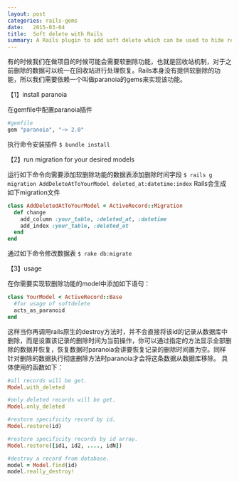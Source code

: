 ```yaml
---
layout: post
categories: rails-gems
date:   2015-03-04
title:  Soft delete with Rails
summary: A Rails plugin to add soft delete which can be used to hide records instead of deleting them, making them recoverable later.
---
```

有的时候我们在做项目的时候可能会需要软删除功能，也就是回收站机制，对于之前删除的数据可以统一在回收站进行处理恢复。Rails本身没有提供软删除的功能，所以我们需要依赖一个叫做paranoia的gems来实现该功能。

【1】install paranoia

在gemfile中配置paranoia插件

```ruby
#gemfile
gem "paranoia", "~> 2.0"
```

执行命令安装插件
`$ bundle install`

【2】run migration for your desired models

运行如下命令向需要添加软删除功能的数据表添加删除时间字段
`$ rails g migration AddDeleteAtToYourModel deleted_at:datetime:index`
Rails会生成如下migration文件

```ruby
class AddDeletedAtToYourModel < ActiveRecord::Migration
  def change
    add_column :your_table, :deleted_at, :datetime
    add_index :your_table, :deleted_at
  end
end
```
通过如下命令修改数据表
`$ rake db:migrate`

【3】usage

在你需要实现软删除功能的model中添加如下语句：

```ruby
class YourModel < ActiveRecord::Base
  #for usage of softdelete
  acts_as_paranoid
end
```
这样当你再调用rails原生的destroy方法时，并不会直接将该id的记录从数据库中删除，而是设置该记录的删除时间为当前操作，你可以通过指定的方法显示全部删除的数据并恢复，恢复数据时paranoia会讲要恢复记录的删除时间置为空。同样针对删除的数据执行彻底删除方法时paranoia才会将这条数据从数据库移除。
具体使用的函数如下：

```ruby
#all records will be get.
Model.with_deleted

#only deleted records will be get.
Model.only_deleted

#restore specificity record by id.
Model.restore(id)

#restore specificity records by id array.
Model.restore([id1, id2, ...., idN])

#destroy a record from database.
model = Model.find(id)
model.really_destroy!

```
